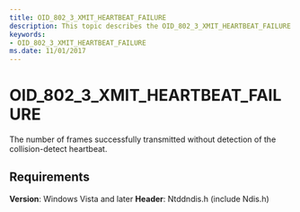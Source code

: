 ```yaml
---
title: OID_802_3_XMIT_HEARTBEAT_FAILURE
description: This topic describes the OID_802_3_XMIT_HEARTBEAT_FAILURE object identifier (OID).
keywords:
- OID_802_3_XMIT_HEARTBEAT_FAILURE
ms.date: 11/01/2017
---
```


# OID_802_3_XMIT_HEARTBEAT_FAILURE

The number of frames successfully transmitted without detection of the collision-detect heartbeat.

## Requirements

**Version**: Windows Vista and later
**Header**: Ntddndis.h (include Ndis.h)


